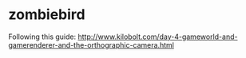 zombiebird
==========

Following this guide: http://www.kilobolt.com/day-4-gameworld-and-gamerenderer-and-the-orthographic-camera.html
